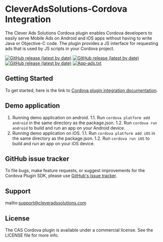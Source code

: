 # CleverAdsSolutions-Cordova Integration
The Clever Ads Solutions Cordova plugin enables Cordova developers to easily serve Mobile Ads on Android and iOS apps without having to write Java or Objective-C code. The plugin provides a JS interface for requesting ads that is used by JS scripts in your Cordova project.

[![GitHub release (latest by date)](https://img.shields.io/npm/v/@cleveradssolutions/cas.cordova.base?label=CAS%20Cordova)](https://github.com/cleveradssolutions/CAS-Cordova)
[![GitHub release (latest by date)](https://img.shields.io/github/v/release/CleverAdsSolutions/CAS-Android?label=CAS%20Android)](https://github.com/cleveradssolutions/CAS-Android)
[![GitHub release (latest by date)](https://img.shields.io/github/v/release/CleverAdsSolutions/CAS-iOS?label=CAS%20iOS)](https://github.com/cleveradssolutions/CAS-iOS)
[![App-ads.txt](https://img.shields.io/endpoint?url=https://raw.githubusercontent.com/cleveradssolutions/App-ads.txt/master/Shield.json)](https://github.com/cleveradssolutions/App-ads.txt)

## Getting Started
To get started, here is the link to [Cordova plugin integration documentation](https://github.com/cleveradssolutions/CAS-Cordova/wiki).

## Demo application

1. Running demo application on android. 
    1.1. Run  `cordova platform add android` in the same directory as the package.json. 
    1.2. Run  `cordova run android` to build and run an app on your Android device. 
2. Running demo application on iOS.
    1.1. Run  `cordova platform add iOS` in the same directory as the package.json. 
    1.2. Run  `cordova run iOS` to build and run an app on your iOS device. 

## GitHub issue tracker
To file bugs, make feature requests, or suggest improvements for the Cordova Plugin SDK, please use [GitHub's issue tracker](https://github.com/cleveradssolutions/CAS-Cordova/issues).

## Support
mailto:support@cleveradssolutions.com

## License
The CAS Cordova plugin is available under a commercial license. See the LICENSE file for more info.


